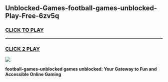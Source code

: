 
## Unblocked-Games-football-games-unblocked-Play-Free-6zv5q
<h3>
<a href="https://premium76.site?title=football-games-unblocked&ref=10A">CLICK TO PLAY</a></h3>
<hr>

<h3>
<a href="https://premium76.site?title=football-games-unblocked&ref=10A">CLICK 2 PLAY</a>
  
</h3>

<a href="https://premium76.site?title=football-games-unblocked&ref=10A"><img src="https://clearcache.store/games.png"></a>


**football-games-unblocked games unblocked: Your Gateway to Fun and Accessible Online Gaming**
